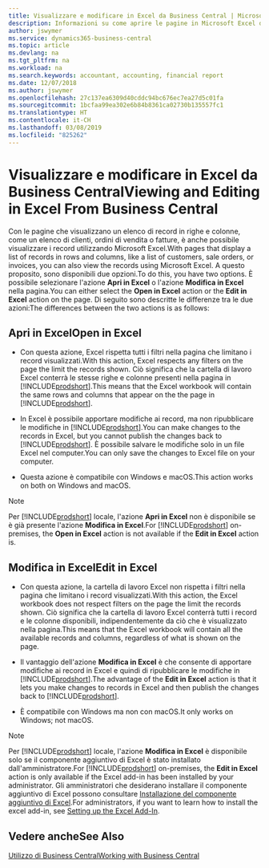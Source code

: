 ```yaml
---
title: Visualizzare e modificare in Excel da Business Central | Microsoft Docs
description: Informazioni su come aprire le pagine in Microsoft Excel da Business Central per una migliore analisi dei dati.
author: jswymer
ms.service: dynamics365-business-central
ms.topic: article
ms.devlang: na
ms.tgt_pltfrm: na
ms.workload: na
ms.search.keywords: accountant, accounting, financial report
ms.date: 12/07/2018
ms.author: jswymer
ms.openlocfilehash: 27c137ea6309d40cddc94bc676ec7ea27d5c01fa
ms.sourcegitcommit: 1bcfaa99ea302e6b84b8361ca02730b135557fc1
ms.translationtype: HT
ms.contentlocale: it-CH
ms.lasthandoff: 03/08/2019
ms.locfileid: "825262"
---
```

# <a name="viewing-and-editing-in-excel-from-business-central"></a><span data-ttu-id="b8eaa-103">Visualizzare e modificare in Excel da Business Central</span><span class="sxs-lookup"><span data-stu-id="b8eaa-103">Viewing and Editing in Excel From Business Central</span></span> 

<span data-ttu-id="b8eaa-104">Con le pagine che visualizzano un elenco di record in righe e colonne, come un elenco di clienti, ordini di vendita o fatture, è anche possibile visualizzare i record utilizzando Microsoft Excel.</span><span class="sxs-lookup"><span data-stu-id="b8eaa-104">With pages that display a list of records in rows and columns, like a list of customers, sale orders, or invoices, you can also view the records using Microsoft Excel.</span></span> <span data-ttu-id="b8eaa-105">A questo proposito, sono disponibili due opzioni.</span><span class="sxs-lookup"><span data-stu-id="b8eaa-105">To do this, you have two options.</span></span> <span data-ttu-id="b8eaa-106">È possibile selezionare l'azione **Apri in Excel** o l'azione **Modifica in Excel** nella pagina.</span><span class="sxs-lookup"><span data-stu-id="b8eaa-106">You can either select the **Open in Excel** action or the **Edit in Excel** action on the page.</span></span> <span data-ttu-id="b8eaa-107">Di seguito sono descritte le differenze tra le due azioni:</span><span class="sxs-lookup"><span data-stu-id="b8eaa-107">The differences between the two actions is as follows:</span></span>  

## <a name="open-in-excel"></a><span data-ttu-id="b8eaa-108">Apri in Excel</span><span class="sxs-lookup"><span data-stu-id="b8eaa-108">Open in Excel</span></span>

-    <span data-ttu-id="b8eaa-109">Con questa azione, Excel rispetta tutti i filtri nella pagina che limitano i record visualizzati.</span><span class="sxs-lookup"><span data-stu-id="b8eaa-109">With this action, Excel respects any filters on the page the limit the records shown.</span></span> <span data-ttu-id="b8eaa-110">Ciò significa che la cartella di lavoro Excel conterrà le stesse righe e colonne presenti nella pagina in [!INCLUDE[prodshort](includes/prodshort.md)].</span><span class="sxs-lookup"><span data-stu-id="b8eaa-110">This means that the Excel workbook will contain the same rows and columns that appear on the the page in [!INCLUDE[prodshort](includes/prodshort.md)].</span></span>

-    <span data-ttu-id="b8eaa-111">In Excel è possibile apportare modifiche ai record, ma non ripubblicare le modifiche in [!INCLUDE[prodshort](includes/prodshort.md)].</span><span class="sxs-lookup"><span data-stu-id="b8eaa-111">You can make changes to the records in Excel, but you cannot publish the changes back to [!INCLUDE[prodshort](includes/prodshort.md)].</span></span> <span data-ttu-id="b8eaa-112">È possibile salvare le modifiche solo in un file Excel nel computer.</span><span class="sxs-lookup"><span data-stu-id="b8eaa-112">You can only save the changes to Excel file on your computer.</span></span> 

-    <span data-ttu-id="b8eaa-113">Questa azione è compatibile con Windows e macOS.</span><span class="sxs-lookup"><span data-stu-id="b8eaa-113">This action works on both on Windows and macOS.</span></span> 

>[!NOTE]
><span data-ttu-id="b8eaa-114">Per [!INCLUDE[prodshort](includes/prodshort.md)] locale, l'azione **Apri in Excel** non è disponibile se è già presente l'azione **Modifica in Excel**.</span><span class="sxs-lookup"><span data-stu-id="b8eaa-114">For [!INCLUDE[prodshort](includes/prodshort.md)] on-premises, the **Open in Excel** action is not available if the **Edit in Excel** action is.</span></span>

## <a name="edit-in-excel"></a><span data-ttu-id="b8eaa-115">Modifica in Excel</span><span class="sxs-lookup"><span data-stu-id="b8eaa-115">Edit in Excel</span></span>

-    <span data-ttu-id="b8eaa-116">Con questa azione, la cartella di lavoro Excel non rispetta i filtri nella pagina che limitano i record visualizzati.</span><span class="sxs-lookup"><span data-stu-id="b8eaa-116">With this action, the Excel workbook does not respect filters on the page the limit the records shown.</span></span> <span data-ttu-id="b8eaa-117">Ciò significa che la cartella di lavoro Excel conterrà tutti i record e le colonne disponibili, indipendentemente da ciò che è visualizzato nella pagina.</span><span class="sxs-lookup"><span data-stu-id="b8eaa-117">This means that the Excel workbook will contain all the available records and columns, regardless of what is shown on the page.</span></span> 

-    <span data-ttu-id="b8eaa-118">Il vantaggio dell'azione **Modifica in Excel** è che consente di apportare modifiche ai record in Excel e quindi di ripubblicare le modifiche in [!INCLUDE[prodshort](includes/prodshort.md)].</span><span class="sxs-lookup"><span data-stu-id="b8eaa-118">The advantage of the **Edit in Excel** action is that it lets you make changes to records in Excel and then publish the changes back to [!INCLUDE[prodshort](includes/prodshort.md)].</span></span>

-    <span data-ttu-id="b8eaa-119">È compatibile con Windows ma non con macOS.</span><span class="sxs-lookup"><span data-stu-id="b8eaa-119">It only works on Windows; not macOS.</span></span>

>[!NOTE]
><span data-ttu-id="b8eaa-120">Per [!INCLUDE[prodshort](includes/prodshort.md)] locale, l'azione **Modifica in Excel** è disponibile solo se il componente aggiuntivo di Excel è stato installato dall'amministratore.</span><span class="sxs-lookup"><span data-stu-id="b8eaa-120">For [!INCLUDE[prodshort](includes/prodshort.md)] on-premises, the **Edit in Excel** action is only available if the Excel add-in has been installed by your administrator.</span></span> <span data-ttu-id="b8eaa-121">Gli amministratori che desiderano installare il componente aggiuntivo di Excel possono consultare [Installazione del componente aggiuntivo di Excel](https://docs.microsoft.com/en-us/dynamics365/business-central/dev-itpro/administration/configuring-excel-addin).</span><span class="sxs-lookup"><span data-stu-id="b8eaa-121">For administrators, if you want to learn how to install the excel add-in, see [Setting up the Excel Add-In](https://docs.microsoft.com/en-us/dynamics365/business-central/dev-itpro/administration/configuring-excel-addin).</span></span>

## <a name="see-also"></a><span data-ttu-id="b8eaa-122">Vedere anche</span><span class="sxs-lookup"><span data-stu-id="b8eaa-122">See Also</span></span>

[<span data-ttu-id="b8eaa-123">Utilizzo di Business Central</span><span class="sxs-lookup"><span data-stu-id="b8eaa-123">Working with Business Central</span></span>](ui-work-product.md)  
